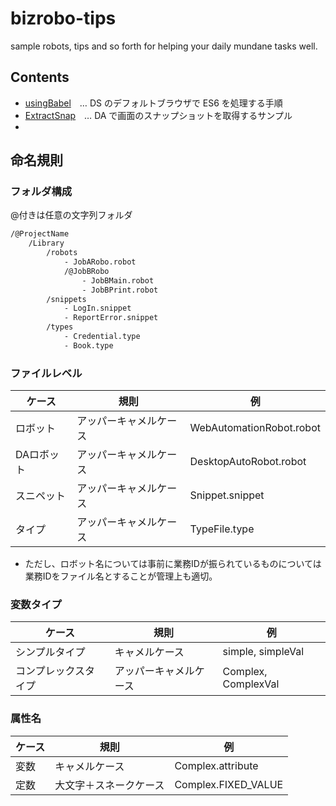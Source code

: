 # bizrobo-tips
sample robots, tips and so forth for helping your daily mundane tasks well.

## Contents
- [usingBabel](./usingBabel/Library)　… DS のデフォルトブラウザで ES6 を処理する手順
- [ExtractSnap](./ExtractSnap/Library)　… DA で画面のスナップショットを取得するサンプル
- 
## 命名規則

### フォルダ構成

@付きは任意の文字列フォルダ
```cmd
/@ProjectName
    /Library
        /robots
            - JobARobo.robot
            /@JobBRobo
                - JobBMain.robot
                - JobBPrint.robot
        /snippets
            - LogIn.snippet
            - ReportError.snippet
        /types
            - Credential.type
            - Book.type
```

### ファイルレベル
|  ケース  |  規則  |例|
| ---- | ---- |----|
| ロボット  | アッパーキャメルケース| WebAutomationRobot.robot|
| DAロボット | アッパーキャメルケース | DesktopAutoRobot.robot |
| スニペット| アッパーキャメルケース | Snippet.snippet |
| タイプ| アッパーキャメルケース | TypeFile.type |

- ただし、ロボット名については事前に業務IDが振られているものについては業務IDをファイル名とすることが管理上も適切。

### 変数タイプ
|  ケース  |  規則  |例|
| ---- | ---- |----|
| シンプルタイプ | キャメルケース | simple, simpleVal |
| コンプレックスタイプ | アッパーキャメルケース | Complex, ComplexVal |

### 属性名
|  ケース  |  規則  |例|
| ---- | ---- |----|
| 変数 | キャメルケース | Complex.attribute |
| 定数 | 大文字＋スネークケース | Complex.FIXED_VALUE |
